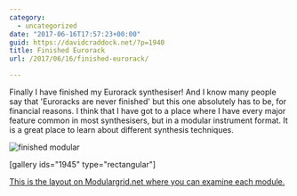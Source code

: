 ```yaml
---
category:
  - uncategorized
date: "2017-06-16T17:57:23+00:00"
guid: https://davidcraddock.net/?p=1940
title: Finished Eurorack
url: /2017/06/16/finished-eurorack/

---
```

Finally I have finished my Eurorack synthesiser! And I know many people say that 'Euroracks are never finished' but this one absolutely has to be, for financial reasons. I think that I have got to a place where I have every major feature common in most synthesisers, but in a modular instrument format. It is a great place to learn about different synthesis techniques.

![finished modular](/wp-content/uploads/2017/06/finished-modular.jpg)

\[gallery ids="1945" type="rectangular"\]



[This is the layout on Modulargrid.net where you can examine each module.](https://www.modulargrid.net/e/racks/view/350623)
